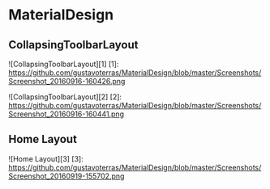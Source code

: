 # MaterialDesign

## CollapsingToolbarLayout
![CollapsingToolbarLayout][1]
[1]: https://github.com/gustavoterras/MaterialDesign/blob/master/Screenshots/Screenshot_20160916-160426.png

![CollapsingToolbarLayout][2]
[2]: https://github.com/gustavoterras/MaterialDesign/blob/master/Screenshots/Screenshot_20160916-160441.png

## Home Layout
![Home Layout][3]
[3]: https://github.com/gustavoterras/MaterialDesign/blob/master/Screenshots/Screenshot_20160919-155702.png
